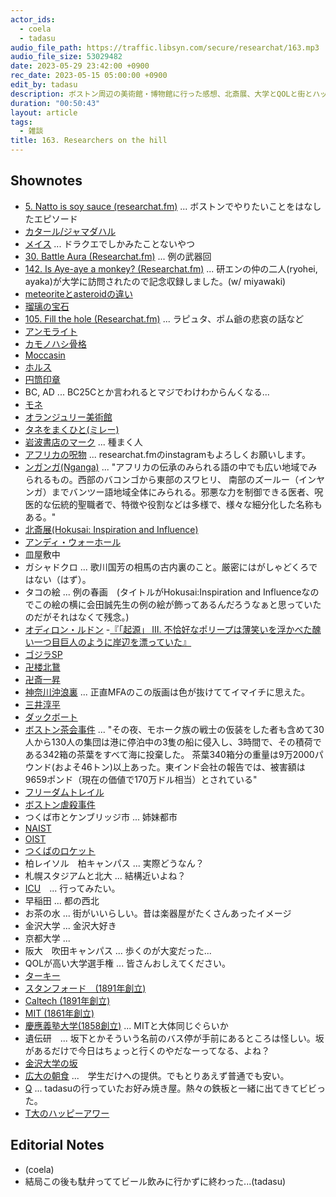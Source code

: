 ```yaml
---
actor_ids:
  - coela
  - tadasu
audio_file_path: https://traffic.libsyn.com/secure/researchat/163.mp3 
audio_file_size: 53029482
date: 2023-05-29 23:42:00 +0900
rec_date: 2023-05-15 05:00:00 +0900
edit_by: tadasu
description: ボストン周辺の美術館・博物館に行った感想、北斎展、大学とQOLと街とハッピーアワーについて話しました。
duration: "00:50:43"
layout: article
tags:
  - 雑談
title: 163. Researchers on the hill
---
```


## Shownotes
- [5. Natto is soy sauce (researchat.fm)](https://researchat.fm/episode/5) ... ボストンでやりたいことをはなしたエピソード
- [カタール/ジャマダハル](https://ja.wikipedia.org/wiki/%E3%82%B8%E3%83%A3%E3%83%9E%E3%83%80%E3%83%8F%E3%83%AB)
- [メイス](https://ja.wikipedia.org/wiki/%E3%83%A1%E3%82%A4%E3%82%B9) ... ドラクエでしかみたことないやつ
- [30. Battle Aura (Researchat.fm)](https://researchat.fm/episode/30) ... 例の武器回
- [142. Is Aye-aye a monkey? (Researchat.fm)](https://researchat.fm/episode/142) ... 研エンの仲の二人(ryohei, ayaka)が大学に訪問されたので記念収録しました。(w/ miyawaki)
- [meteoriteとasteroidの違い](https://spaceplace.nasa.gov/asteroid-or-meteor/en/)
- [瑠璃の宝石](https://www.amazon.co.jp/dp/4047362670?tag=researchatf04-22)
- [105. Fill the hole (Researchat.fm)](https://researchat.fm/episode/105) ... ラピュタ、ポム爺の悲哀の話など
- [アンモライト](https://www.ammolite.co.jp/ammolite/)
- [カモノハシ骨格](https://twitter.com/researchat_fm/status/1234128486907826177)
- [Moccasin](https://en.wikipedia.org/wiki/Moccasin)
- [ホルス](https://ja.wikipedia.org/wiki/%E3%83%9B%E3%83%AB%E3%82%B9)
- [円筒印章](https://ja.wikipedia.org/wiki/%E5%86%86%E7%AD%92%E5%8D%B0%E7%AB%A0)
- BC, AD ... BC25Cとか言われるとマジでわけわからんくなる...
- [モネ](https://ja.wikipedia.org/wiki/%E3%82%AF%E3%83%AD%E3%83%BC%E3%83%89%E3%83%BB%E3%83%A2%E3%83%8D)
- [オランジュリー美術館](https://ja.wikipedia.org/wiki/%E3%82%AA%E3%83%A9%E3%83%B3%E3%82%B8%E3%83%A5%E3%83%AA%E3%83%BC%E7%BE%8E%E8%A1%93%E9%A4%A8)
- [タネをまくひと(ミレー)](https://www.art-museum.pref.yamanashi.jp/collection/millet/99.html)
- [岩波書店のマーク](https://www.iwanami.co.jp/company/c971.html) ... 種まく人
- [アフリカの呪物](https://www.instagram.com/p/CsQwHWSuxlx/) ... researchat.fmのinstagramもよろしくお願いします。
- [ンガンガ(Nganga)](http://www.jiten.info/dic/nganga.html) ... "アフリカの伝承のみられる語の中でも広い地域でみられるもの。西部のバコンゴから東部のスワヒリ、 南部のズールー（インヤンガ）までバンツー語地域全体にみられる。邪悪な力を制御できる医者、呪医的な伝統的聖職者で、特徴や役割などは多様で、様々な細分化した名称もある。"
- [北斎展(Hokusai: Inspiration and Influence)](https://www.mfa.org/exhibition/hokusai-inspiration-and-influence)
- [アンディ・ウォーホール](https://ja.wikipedia.org/wiki/%E3%82%A2%E3%83%B3%E3%83%87%E3%82%A3%E3%83%BB%E3%82%A6%E3%82%A9%E3%83%BC%E3%83%9B%E3%83%AB)
- 皿屋敷中
- ガシャドクロ ... 歌川国芳の相馬の古内裏のこと。厳密にはがしゃどくろではない（はず）。
- タコの絵 ... 例の春画　(タイトルがHokusai:Inspiration and Influenceなのでこの絵の横に会田誠先生の例の絵が飾ってあるんだろうなぁと思っていたのだがそれはなくて残念。)
- [オディロン・ルドン](https://ja.wikipedia.org/wiki/%E3%82%AA%E3%83%87%E3%82%A3%E3%83%AD%E3%83%B3%E3%83%BB%E3%83%AB%E3%83%89%E3%83%B3)
-[『「起源」 Ⅲ. 不恰好なポリープは薄笑いを浮かべた醜い一つ目巨人のように岸辺を漂っていた』](https://ja.wikipedia.org/wiki/%E3%82%AA%E3%83%87%E3%82%A3%E3%83%AD%E3%83%B3%E3%83%BB%E3%83%AB%E3%83%89%E3%83%B3#/media/%E3%83%95%E3%82%A1%E3%82%A4%E3%83%AB:Oodilon_Redon_-_Die_Urspr%C3%BCnge.jpg)
- [ゴジラSP](https://godzilla-sp.jp/)
- [卍楼北鵞](https://ja.wikipedia.org/wiki/%E5%8D%8D%E6%A5%BC%E5%8C%97%E9%B5%9E)
- [卍斎一昇](https://ja.wikipedia.org/wiki/%E5%8D%8D%E6%96%8E%E4%B8%80%E6%98%87)
- [神奈川沖浪裏](https://ja.wikipedia.org/wiki/%E7%A5%9E%E5%A5%88%E5%B7%9D%E6%B2%96%E6%B5%AA%E8%A3%8F) ... 正直MFAのこの版画は色が抜けててイマイチに思えた。
- [三井淳平](https://ja.wikipedia.org/wiki/%E4%B8%89%E4%BA%95%E6%B7%B3%E5%B9%B3)
- [ダックボート](https://tour.his-usa.com/city/bos/detail.php?tid=3574)
- [ボストン茶会事件](https://ja.wikipedia.org/wiki/%E3%83%9C%E3%82%B9%E3%83%88%E3%83%B3%E8%8C%B6%E4%BC%9A%E4%BA%8B%E4%BB%B6) ... "その夜、モホーク族の戦士の仮装をした者も含めて30人から130人の集団は港に停泊中の3隻の船に侵入し、3時間で、その積荷である342箱の茶葉をすべて海に投棄した。 茶葉340箱分の重量は9万2000パウンド(およそ46トン)以上あった。東インド会社の報告では、被害額は9659ポンド（現在の価値で170万ドル相当）とされている"
- [フリーダムトレイル](https://ja.wikipedia.org/wiki/%E3%83%95%E3%83%AA%E3%83%BC%E3%83%80%E3%83%A0%E3%83%88%E3%83%AC%E3%82%A4%E3%83%AB)
- [ボストン虐殺事件](https://ja.wikipedia.org/wiki/%E3%83%9C%E3%82%B9%E3%83%88%E3%83%B3%E8%99%90%E6%AE%BA%E4%BA%8B%E4%BB%B6)
- つくば市とケンブリッジ市 ... 姉妹都市
- [NAIST](https://www.naist.jp/en/)
- [OIST](https://www.oist.jp/)
- [つくばのロケット](https://visit-tsukuba.jaxa.jp/)
- 柏レイソル　柏キャンパス ... 実際どうなん？
- 札幌スタジアムと北大 ... 結構近いよね？
- [ICU](https://www.icu.ac.jp/about/campus/)　... 行ってみたい。
- 早稲田 ... 都の西北
- お茶の水 ... 街がいいらしい。昔は楽器屋がたくさんあったイメージ
- 金沢大学 ... 金沢大好き
- 京都大学 ... 
- 阪大　吹田キャンパス ... 歩くのが大変だった...
- QOLが高い大学選手権 ... 皆さんおしえてください。
- [ターキー](https://twitter.com/researchat_fm/status/1332002147139981314)
- [スタンフォード　(1891年創立)](https://ja.wikipedia.org/wiki/%E3%82%B9%E3%82%BF%E3%83%B3%E3%83%95%E3%82%A9%E3%83%BC%E3%83%89%E5%A4%A7%E5%AD%A6)
- [Caltech (1891年創立)](https://ja.wikipedia.org/wiki/%E3%82%AB%E3%83%AA%E3%83%95%E3%82%A9%E3%83%AB%E3%83%8B%E3%82%A2%E5%B7%A5%E7%A7%91%E5%A4%A7%E5%AD%A6)
- [MIT (1861年創立)](https://ja.wikipedia.org/wiki/%E3%83%9E%E3%82%B5%E3%83%81%E3%83%A5%E3%83%BC%E3%82%BB%E3%83%83%E3%83%84%E5%B7%A5%E7%A7%91%E5%A4%A7%E5%AD%A6　)
- [慶應義塾大学(1858創立)](https://ja.wikipedia.org/wiki/%E6%85%B6%E6%87%89%E7%BE%A9%E5%A1%BE%E5%A4%A7%E5%AD%A6) ... MITと大体同じぐらいか
- 遺伝研　... 坂下とかそういう名前のバス停が手前にあるところは怪しい。坂があるだけで今日はちょっと行くのやだなーってなる、よね？
- [金沢大学の坂](https://ja.wikipedia.org/wiki/%E8%A7%92%E9%96%93%E5%9D%82)
- [広大の朝食](https://www.hiroshima-u.ac.jp/news/73208) ...　学生だけへの提供。でもとりあえず普通でも安い。
- [Q](https://tabelog.com/hiroshima/A3407/A340701/34011121/) ... tadasuの行っていたお好み焼き屋。熱々の鉄板と一緒に出てきてビビった。
- [T大のハッピーアワー](https://30th.rcast.u-tokyo.ac.jp/news/20171013/index.html)


## Editorial Notes
- (coela)
- 結局この後も駄弁っててビール飲みに行かずに終わった...(tadasu)
